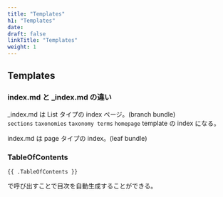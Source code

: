 ```yaml
---
title: "Templates"
h1: "Templates"
date: 
draft: false
linkTitle: "Templates"
weight: 1
---
```


## Templates 

### index.md と _index.md の違い
_index.md は List タイプの index ページ。(branch bundle)  
`sections` `taxonomies` `taxonomy terms` `homepage` template の index になる。  

index.md は page タイプの index。(leaf bundle)

### TableOfContents
```
{{ .TableOfContents }}
```
で呼び出すことで目次を自動生成することができる。
